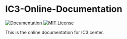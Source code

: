 # IC3-Online-Documentation
[![Documentation](https://img.shields.io/badge/Documentation-%E2%9C%94-brightgreen)](https://prisma-presearch.github.io/ic3-online-documentation/)
[![MIT License](https://img.shields.io/badge/License-MIT-brightgreen)](LICENSE)


This is the online documentation for IC3 center.
